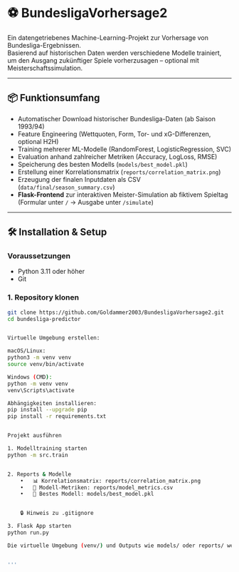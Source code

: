 # ⚽ BundesligaVorhersage2

Ein datengetriebenes Machine-Learning-Projekt zur Vorhersage von Bundesliga-Ergebnissen.  
Basierend auf historischen Daten werden verschiedene Modelle trainiert, um den Ausgang zukünftiger Spiele vorherzusagen – optional mit Meisterschaftssimulation.

---

## 📦 Funktionsumfang

- Automatischer Download historischer Bundesliga-Daten (ab Saison 1993/94)  
- Feature Engineering (Wettquoten, Form, Tor- und xG-Differenzen, optional H2H)  
- Training mehrerer ML-Modelle (RandomForest, LogisticRegression, SVC)  
- Evaluation anhand zahlreicher Metriken (Accuracy, LogLoss, RMSE)  
- Speicherung des besten Modells (`models/best_model.pkl`)  
- Erstellung einer Korrelationsmatrix (`reports/correlation_matrix.png`)  
- Erzeugung der finalen Inputdaten als CSV (`data/final/season_summary.csv`)  
- **Flask-Frontend** zur interaktiven Meister-Simulation ab fiktivem Spieltag  
  (Formular unter `/` → Ausgabe unter `/simulate`)  

---

## 🛠️ Installation & Setup

### Voraussetzungen

- Python 3.11 oder höher  
- Git  

### 1. Repository klonen

```bash
git clone https://github.com/Goldammer2003/BundesligaVorhersage2.git
cd bundesliga-predictor


Virtuelle Umgebung erstellen: 

macOS/Linux: 
python3 -m venv venv
source venv/bin/activate

Windows (CMD):
python -m venv venv
venv\Scripts\activate

Abhängigkeiten installieren: 
pip install --upgrade pip
pip install -r requirements.txt


Projekt ausführen 

1. Modelltraining starten 
python -m src.train


2. Reports & Modelle 
	•	📊 Korrelationsmatrix: reports/correlation_matrix.png
	•	🧠 Modell-Metriken: reports/model_metrics.csv
	•	🔐 Bestes Modell: models/best_model.pkl


    🔒 Hinweis zu .gitignore

3. Flask App starten
python run.py

Die virtuelle Umgebung (venv/) und Outputs wie models/ oder reports/ werden nicht in Git getrackt – siehe .gitignore.


''' 